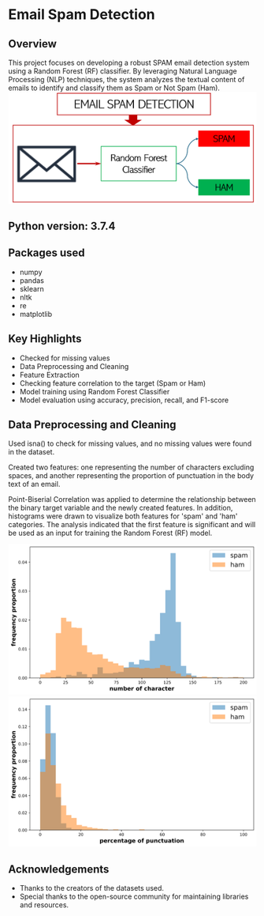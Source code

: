 # Email Spam Detection
## Overview
This project focuses on developing a robust SPAM email detection system using a Random Forest (RF) classifier. By leveraging Natural Language Processing (NLP) techniques, the system analyzes the textual content of emails to identify and classify them as Spam or Not Spam (Ham).
![image alt](https://github.com/adeyie/Email-Spam-Detection/blob/4ac767a78cb37040241a5a437becd4598a43adec/Email%20SPAM.PNG)

## Python version: 3.7.4
## Packages used
* numpy
* pandas
* sklearn
* nltk
* re
* matplotlib

## Key Highlights
* Checked for missing values
* Data Preprocessing and Cleaning
* Feature Extraction
* Checking feature correlation to the target (Spam or Ham)
* Model training using Random Forest Classifier
* Model evaluation using accuracy, precision, recall, and F1-score

## Data Preprocessing and Cleaning
Used isna() to check for missing values, and no missing values were found in the dataset.

Created two features: one representing the number of characters excluding spaces, and another representing the proportion of punctuation in the body text of an email.

Point-Biserial Correlation was applied to determine the relationship between the binary target variable and the newly created features. In addition, histograms were drawn to visualize both features for 'spam' and 'ham' categories. The analysis indicated that the first feature is significant and will be used as an input for training the Random Forest (RF) model.

![image alt](https://github.com/adeyie/Email-Spam-Detection/blob/b6119bb3010486fe20cc763a7f248070d3aeaa22/word_count.png)
![image alt](https://github.com/adeyie/Email-Spam-Detection/blob/28d77c73cefa444a7b10090652f0d79b37cc144a/punc_prop.png)

## Acknowledgements
* Thanks to the creators of the datasets used.
* Special thanks to the open-source community for maintaining libraries and resources.


